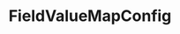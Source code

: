 ---
optionsClassName: FieldValueMapConfig
optionsClassFullName: MigrationTools._EngineV1.Configuration.FieldMap.FieldValueMapConfig
configurationSamples:
- name: default
  description: 
  code: >-
    {
      "$type": "FieldValueMapConfig",
      "WorkItemTypeName": "*",
      "sourceField": "System.Status",
      "targetField": "System.Status",
      "defaultValue": "New",
      "valueMapping": {
        "$type": "Dictionary`2",
        "New": "New",
        "Active": "Committed",
        "Resolved": "Committed",
        "Closed": "Done"
      }
    }
  sampleFor: MigrationTools._EngineV1.Configuration.FieldMap.FieldValueMapConfig
description: Need to map not just the field but also values? This is the default value mapper.
className: FieldValueMapConfig
typeName: FieldMaps
architecture: v2
options:
- parameterName: defaultValue
  type: String
  description: missng XML code comments
  defaultValue: missng XML code comments
- parameterName: sourceField
  type: String
  description: missng XML code comments
  defaultValue: missng XML code comments
- parameterName: targetField
  type: String
  description: missng XML code comments
  defaultValue: missng XML code comments
- parameterName: valueMapping
  type: Dictionary
  description: missng XML code comments
  defaultValue: missng XML code comments
- parameterName: WorkItemTypeName
  type: String
  description: missng XML code comments
  defaultValue: missng XML code comments
status: ready
processingTarget: Work Item Field
classFile: /src/MigrationTools/_EngineV1/Configuration/FieldMap/FieldValueMapConfig.cs
optionsClassFile: /src/MigrationTools/_EngineV1/Configuration/FieldMap/FieldValueMapConfig.cs

redirectFrom: []
layout: reference
toc: true
permalink: /Reference/v2/FieldMaps/FieldValueMapConfig/
title: FieldValueMapConfig
categories:
- FieldMaps
- v2
topics:
- topic: notes
  path: ../../../../../docs/Reference/v2/FieldMaps/FieldValueMapConfig-notes.md
  exists: false
  markdown: ''
- topic: introduction
  path: ../../../../../docs/Reference/v2/FieldMaps/FieldValueMapConfig-introduction.md
  exists: false
  markdown: ''

---